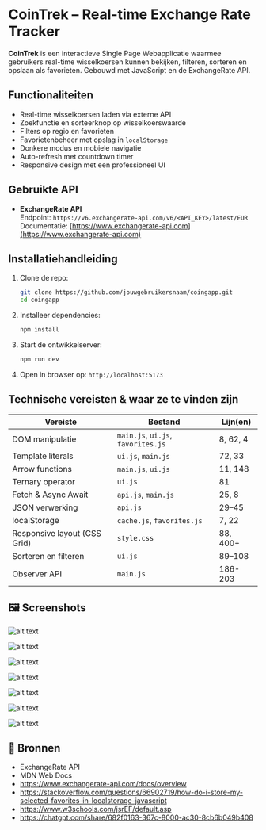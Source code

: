 
# CoinTrek – Real-time Exchange Rate Tracker

**CoinTrek** is een interactieve Single Page Webapplicatie waarmee gebruikers real-time wisselkoersen kunnen bekijken, filteren, sorteren en opslaan als favorieten. Gebouwd met JavaScript en de ExchangeRate API.

## Functionaliteiten

- Real-time wisselkoersen laden via externe API
- Zoekfunctie en sorteerknop op wisselkoerswaarde
- Filters op regio en favorieten
- Favorietenbeheer met opslag in `localStorage`
- Donkere modus en mobiele navigatie
- Auto-refresh met countdown timer
- Responsive design met een professioneel UI

## Gebruikte API

- **ExchangeRate API**  
  Endpoint: `https://v6.exchangerate-api.com/v6/<API_KEY>/latest/EUR`  
  Documentatie: [https://www.exchangerate-api.com](https://www.exchangerate-api.com)

## Installatiehandleiding

1. Clone de repo:
   ```bash
   git clone https://github.com/jouwgebruikersnaam/coingapp.git
   cd coingapp
   ```

2. Installeer dependencies:
   ```bash
   npm install
   ```

3. Start de ontwikkelserver:
   ```bash
   npm run dev
   ```

4. Open in browser op: `http://localhost:5173`

## Technische vereisten & waar ze te vinden zijn

| Vereiste                        | Bestand         | Lijn(en) |
|------------------------------- |------------------|----------|
| DOM manipulatie                | `main.js`, `ui.js`, `favorites.js` | 8, 62, 4 |
| Template literals              | `ui.js`, `main.js` | 72, 33 |
| Arrow functions                | `main.js`, `ui.js` | 11, 148 |
| Ternary operator               | `ui.js` | 81 |
| Fetch & Async Await            | `api.js`, `main.js` | 25, 8 |
| JSON verwerking                | `api.js` | 29–45 |
| localStorage                   | `cache.js`, `favorites.js` | 7, 22 |
| Responsive layout (CSS Grid)   | `style.css` | 88, 400+ |
| Sorteren en filteren           | `ui.js` | 89–108 |
| Observer API                   | `main.js` | 186-203 |


## 🖼 Screenshots

![alt text](image.png)

![alt text](image-1.png)

![alt text](image-2.png)

![alt text](image-3.png)

![alt text](image-4.png)

![alt text](image-5.png)

![alt text](image-6.png)
## 📘 Bronnen

- ExchangeRate API
- MDN Web Docs
- https://www.exchangerate-api.com/docs/overview
- https://stackoverflow.com/questions/66902719/how-do-i-store-my-selected-favorites-in-localstorage-javascript
- https://www.w3schools.com/jsrEF/default.asp
- https://chatgpt.com/share/682f0163-367c-8000-ac30-8cb6b049b408

